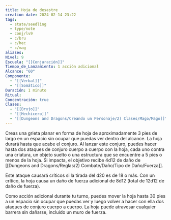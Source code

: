 ```yaml
---
title: Hoja de desastre
creation date: 2024-02-14 23:22
tags:
  - state/seedling
  - type/note
  - conj/lv9
  - c/bru
  - c/hec
  - c/mag
aliases: 
Nivel: 9
Escuela: "[[Conjuración]]"
Tiempo_de_Lanzamiento: 1 acción adicional
Alcance: "60"
Componente:
  - "[[Verbal]]"
  - "[[Somático]]"
Duración: 1 minuto
Ritual: 
Concentración: true
Clases:
  - "[[Brujo]]"
  - "[[Hechicero]]"
  - "[[Dungeons and Dragons/Creando un Personaje/2) Clases/Mago/Mago]]"
---
```

Creas una grieta planar en forma de hoja de aproximadamente 3 pies de largo en un espacio sin ocupar que puedas ver dentro del alcance. La hoja durará hasta que acabe el conjuro. Al lanzar este conjuro, puedes hacer hasta dos ataques de conjuro cuerpo a cuerpo con la hoja, cada uno contra una criatura, un objeto suelto o una estructura que se encuentre a 5 pies o menos de la hoja. Si impacta, el objetivo recibe 4d12 de daño de [[Dungeons and Dragons/Reglas/2) Combate/Daño/Tipo de Daño/Fuerza]]. 

Este ataque causará críticos si la tirada del d20 es de 18 o más. Con un crítico, la hoja causa un daño de fuerza adicional de 8d12 (total de 12d12 de daño de fuerza).

Como acción adicional durante tu turno, puedes mover la hoja hasta 30 pies a un espacio sin ocupar que puedas ver y luego volver a hacer con ella dos ataques de conjuro cuerpo a cuerpo.
La hoja puede atravesar cualquier barrera sin dañarse, incluido un muro de fuerza.
